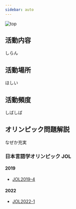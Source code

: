 ```yaml
---
sidebar: auto
---
```


<!-- TODO: 画像いい感じに -->
![top](/header.jpg)


## 活動内容

しらん


## 活動場所

ほしい


## 活動頻度

しばしば


## オリンピック問題解説

なぜか充実

### 日本言語学オリンピック JOL

#### 2019

- [JOL2019-4](olympiad/jol/2019/4)


#### 2022

- [JOL2022-1](olympiad/jol/2022/1)
